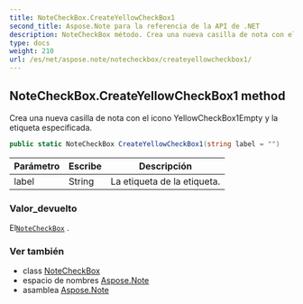 ```yaml
---
title: NoteCheckBox.CreateYellowCheckBox1
second_title: Aspose.Note para la referencia de la API de .NET
description: NoteCheckBox método. Crea una nueva casilla de nota con el icono YellowCheckBox1Empty y la etiqueta especificada.
type: docs
weight: 210
url: /es/net/aspose.note/notecheckbox/createyellowcheckbox1/
---
```

## NoteCheckBox.CreateYellowCheckBox1 method

Crea una nueva casilla de nota con el icono YellowCheckBox1Empty y la etiqueta especificada.

```csharp
public static NoteCheckBox CreateYellowCheckBox1(string label = "")
```

| Parámetro | Escribe | Descripción |
| --- | --- | --- |
| label | String | La etiqueta de la etiqueta. |

### Valor_devuelto

El[`NoteCheckBox`](../) .

### Ver también

* class [NoteCheckBox](../)
* espacio de nombres [Aspose.Note](../../notecheckbox/)
* asamblea [Aspose.Note](../../../)


